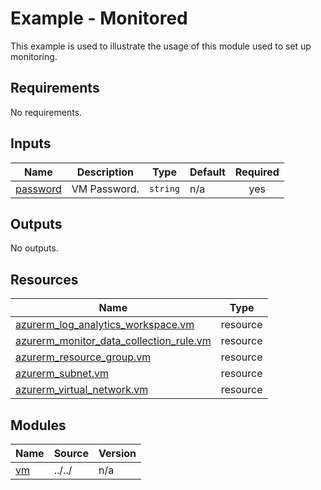 # Example - Monitored

This example is used to illustrate the usage of this module used to set up monitoring.

<!-- BEGIN_TF_DOCS -->
## Requirements

No requirements.

## Inputs

| Name | Description | Type | Default | Required |
|------|-------------|------|---------|:--------:|
| <a name="input_password"></a> [password](#input\_password) | VM Password. | `string` | n/a | yes |

## Outputs

No outputs.

## Resources

| Name | Type |
|------|------|
| [azurerm_log_analytics_workspace.vm](https://registry.terraform.io/providers/hashicorp/azurerm/latest/docs/resources/log_analytics_workspace) | resource |
| [azurerm_monitor_data_collection_rule.vm](https://registry.terraform.io/providers/hashicorp/azurerm/latest/docs/resources/monitor_data_collection_rule) | resource |
| [azurerm_resource_group.vm](https://registry.terraform.io/providers/hashicorp/azurerm/latest/docs/resources/resource_group) | resource |
| [azurerm_subnet.vm](https://registry.terraform.io/providers/hashicorp/azurerm/latest/docs/resources/subnet) | resource |
| [azurerm_virtual_network.vm](https://registry.terraform.io/providers/hashicorp/azurerm/latest/docs/resources/virtual_network) | resource |

## Modules

| Name | Source | Version |
|------|--------|---------|
| <a name="module_vm"></a> [vm](#module\_vm) | ../../ | n/a |
<!-- END_TF_DOCS -->
